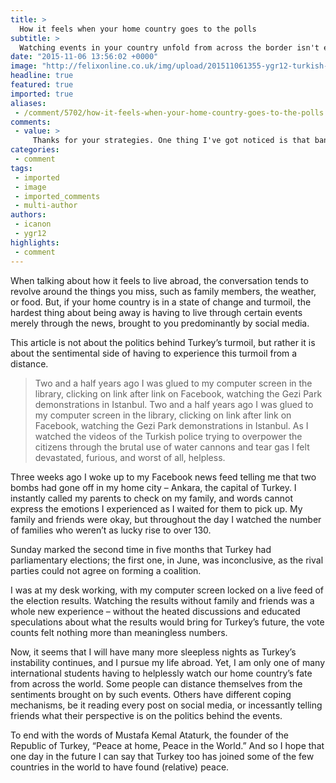 ```yaml
---
title: >
  How it feels when your home country goes to the polls
subtitle: >
  Watching events in your country unfold from across the border isn't easy
date: "2015-11-06 13:56:02 +0000"
image: "http://felixonline.co.uk/img/upload/201511061355-ygr12-turkish-election.jpg"
headline: true
featured: true
imported: true
aliases:
 - /comment/5702/how-it-feels-when-your-home-country-goes-to-the-polls
comments:
 - value: >
     Thanks for your strategies. One thing I've got noticed is that banks and financial institutions have in mind the spending routines of consumers and understand that a lot of people max out their real credit cards around the getaways. They smartly take advantage of this real fact and begin flooding ones inbox and also snail-mail box along with hundreds of Zero APR card offers shortly when the holiday season finishes. Knowing that in case you are like 98% of all American open public, you'll hop at the possible opportunity to consolidate credit debt and move balances for 0 APR credit cards. <br>snapback hats cheap http://www.twofangtu.cn/snapback-hats
categories:
 - comment
tags:
 - imported
 - image
 - imported_comments
 - multi-author
authors:
 - icanon
 - ygr12
highlights:
 - comment
---
```


When talking about how it feels to live abroad, the conversation tends to revolve around the things you miss, such as family members, the weather, or food. But, if your home country is in a state of change and turmoil, the hardest thing about being away is having to live through certain events merely through the news, brought to you predominantly by social media.

This article is not about the politics behind Turkey’s turmoil, but rather it is about the sentimental side of having to experience this turmoil from a distance.
> Two and a half years ago I was glued to my computer screen in the library, clicking on link after link on Facebook, watching the Gezi Park demonstrations in Istanbul.
Two and a half years ago I was glued to my computer screen in the library, clicking on link after link on Facebook, watching the Gezi Park demonstrations in Istanbul. As I watched the videos of the Turkish police trying to overpower the citizens through the brutal use of water cannons and tear gas I felt devastated, furious, and worst of all, helpless.

Three weeks ago I woke up to my Facebook news feed telling me that two bombs had gone off in my home city – Ankara, the capital of Turkey. I instantly called my parents to check on my family, and words cannot express the emotions I experienced as I waited for them to pick up. My family and friends were okay, but throughout the day I watched the number of families who weren’t as lucky rise to over 130.

Sunday marked the second time in five months that Turkey had parliamentary elections; the first one, in June, was inconclusive, as the rival parties could not agree on forming a coalition.

I was at my desk working, with my computer screen locked on a live feed of the election results. Watching the results without family and friends was a whole new experience – without the heated discussions and educated speculations about what the results would bring for Turkey’s future, the vote counts felt nothing more than meaningless numbers.

Now, it seems that I will have many more sleepless nights as Turkey’s instability continues, and I pursue my life abroad. Yet, I am only one of many international students having to helplessly watch our home country’s fate from across the world. Some people can distance themselves from the sentiments brought on by such events. Others have different coping mechanisms, be it reading every post on social media, or incessantly telling friends what their perspective is on the politics behind the events.

To end with the words of Mustafa Kemal Ataturk, the founder of the Republic of Turkey, “Peace at home, Peace in the World.” And so I hope that one day in the future I can say that Turkey too has joined some of the few countries in the world to have found (relative) peace.
